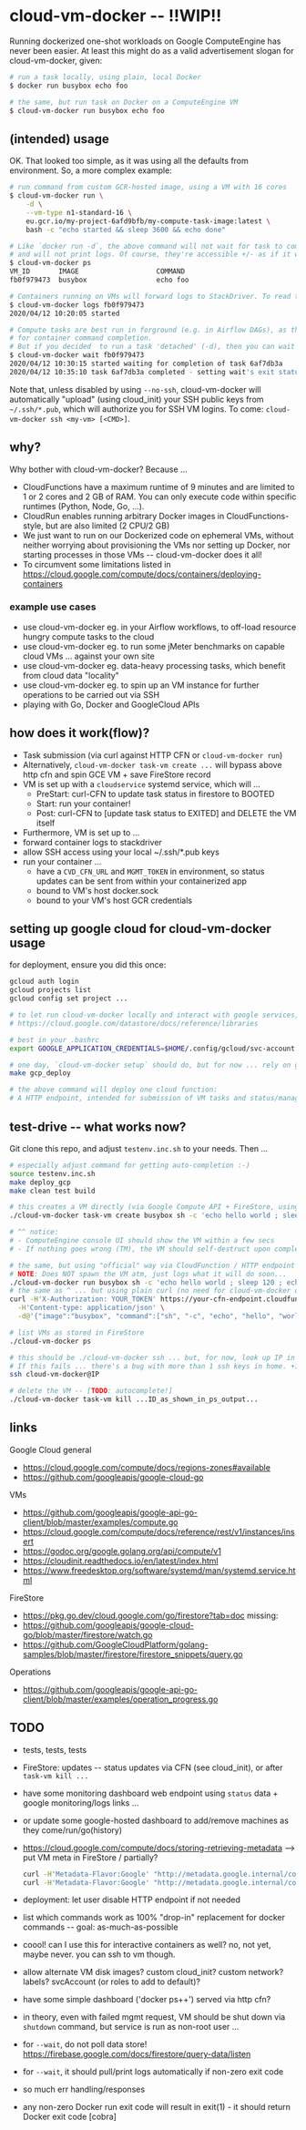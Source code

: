 # cloud-vm-docker -- !!WIP!!

Running dockerized one-shot workloads on Google ComputeEngine has never been easier.
At least this might do as a valid advertisement slogan for cloud-vm-docker, given:

```bash
# run a task locally, using plain, local Docker
$ docker run busybox echo foo

# the same, but run task on Docker on a ComputeEngine VM
$ cloud-vm-docker run busybox echo foo
```

## (intended) usage

OK. That looked too simple, as it was using all the defaults from environment.
So, a more complex example:

```bash
# run command from custom GCR-hosted image, using a VM with 16 cores
$ cloud-vm-docker run \
    -d \
    --vm-type n1-standard-16 \
    eu.gcr.io/my-project-6afd9bfb/my-compute-task-image:latest \
    bash -c "echo started && sleep 3600 && echo done"

# Like `docker run -d`, the above command will not wait for task to complete
# and will not print logs. Of course, they're accessible +/- as if it was plain Docker.
$ cloud-vm-docker ps
VM_ID       IMAGE                   COMMAND                                  CREATED        STATUS
fb0f979473  busybox                 echo foo                                 5 min ago      created

# Containers running on VMs will forward logs to StackDriver. To read those logs, like in Docker, do:
$ cloud-vm-docker logs fb0f979473
2020/04/12 10:20:05 started

# Compute tasks are best run in forground (e.g. in Airflow DAGs), as this will implicitly wait
# for container command completion.
# But if you decided  to run a task 'detached' (-d), then you can wait for completion:
$ cloud-vm-docker wait fb0f979473
2020/04/12 10:30:15 started waiting for completion of task 6af7db3a
2020/04/12 10:35:10 task 6af7db3a completed - setting wait's exit status to the task's one: EXIT_STATUS_OK
```

Note that, unless disabled by using `--no-ssh`, cloud-vm-docker will automatically "upload"
(using cloud_init) your SSH public keys from `~/.ssh/*.pub`, which will authorize you for SSH VM logins.
To come: `cloud-vm-docker ssh <my-vm> [<CMD>]`.

## why?

Why bother with cloud-vm-docker? Because ...
- CloudFunctions have a maximum runtime of 9 minutes and are limited to 1 or 2 cores and 2 GB of RAM.
  You can only execute code within specific runtimes (Python, Node, Go, ...).
- CloudRun enables running arbitrary Docker images in CloudFunctions-style, but are also limited (2 CPU/2 GB)
- We just want to run on our Dockerized code on ephemeral VMs, without neither worrying about provisioning
  the VMs nor setting up Docker, nor starting processes in those VMs -- cloud-vm-docker does it all!
- To circumvent some limitations listed in https://cloud.google.com/compute/docs/containers/deploying-containers

### example use cases

- use cloud-vm-docker eg. in your Airflow workflows, to off-load resource hungry compute tasks to the cloud
- use cloud-vm-docker eg. to run some jMeter benchmarks on capable cloud VMs ... against your own site
- use cloud-vm-docker eg. data-heavy processing tasks, which benefit from cloud data "locality"
- use cloud-vm-docker eg. to spin up an VM instance for further operations to be carried out via SSH
- playing with Go, Docker and GoogleCloud APIs

## how does it work(flow)?

- Task submission (via curl against HTTP CFN or `cloud-vm-docker run`)
- Alternatively, `cloud-vm-docker task-vm create ...` will bypass above http cfn and spin GCE VM + save FireStore record
- VM is set up with a `cloudservice` systemd service, which will ...
  - PreStart: curl-CFN to update task status in firestore to BOOTED
  - Start: run your container!
  - Post: curl-CFN to [update task status to EXITED] and DELETE the VM itself
- Furthermore, VM is set up to ...
 - forward container logs to stackdriver
 - allow SSH access using your local ~/.ssh/*.pub keys
 - run your container ...
    - have a `CVD_CFN_URL` and `MGMT_TOKEN` in environment, so status updates can be sent from within your containerized app
    - bound to VM's host docker.sock
    - bound to your VM's host GCR credentials 

## setting up google cloud for cloud-vm-docker usage

for deployment, ensure you did this once:
```bash
gcloud auth login
gcloud projects list
gcloud config set project ...

# to let run cloud-vm-docker locally and interact with google services, create a svc account as in
# https://cloud.google.com/datastore/docs/reference/libraries

# best in your .bashrc
export GOOGLE_APPLICATION_CREDENTIALS=$HOME/.config/gcloud/svc-account.json

# one day, `cloud-vm-docker setup` should do, but for now ... rely on gcloud. could use docker image...
make gcp_deploy

# the above command will deploy one cloud function:
# A HTTP endpoint, intended for submission of VM tasks and status/management requests
```

## test-drive -- what works now?

Git clone this repo, and adjust `testenv.inc.sh` to your needs. Then ...

```bash
# especially adjust command for getting auto-completion :-)
source testenv.inc.sh
make deploy_gcp
make clean test build

# this creates a VM directly (via Google Compute API + FireStore, using local GOOGLE_APPLICATION_CREDENTIALS)
./cloud-vm-docker task-vm create busybox sh -c 'echo hello world ; sleep 120 ; echo goodnight'

# ^^ notice:
# - ComputeEngine console UI should show the VM within a few secs
# - If nothing goes wrong (TM), the VM should self-destruct upon completion, just leaving logs

# the same, but using "official" way via CloudFunction / HTTP endpoint
# NOTE: Does NOT spawn the VM atm, just logs what it will do soon...
./cloud-vm-docker run busybox sh -c 'echo hello world ; sleep 120 ; echo goodnight'
# the same as ^ ... but using plain curl (no need for cloud-vm-docker or docker to run container!)
curl -H'X-Authorization: YOUR_TOKEN' https://your-cfn-endpoint.cloudfunctions.net/CloudVMDocker/run \
  -H'Content-type: application/json' \
  -d@'{"image":"busybox", "command":["sh", "-c", "echo", "hello", "world"]}'

# list VMs as stored in FireStore
./cloud-vm-docker ps

# this should be ./cloud-vm-docker ssh ... but, for now, look up IP in console[FIXME].
# If this fails ... there's a bug with more than 1 ssh keys in home. +1 fixme...
ssh cloud-vm-docker@IP 

# delete the VM -- [TODO: autocomplete!]
./cloud-vm-docker task-vm kill ...ID_as_shown_in_ps_output...
``` 

## links

Google Cloud general

- https://cloud.google.com/compute/docs/regions-zones#available
- https://github.com/googleapis/google-cloud-go

VMs

- https://github.com/googleapis/google-api-go-client/blob/master/examples/compute.go
- https://cloud.google.com/compute/docs/reference/rest/v1/instances/insert
- https://godoc.org/google.golang.org/api/compute/v1
- https://cloudinit.readthedocs.io/en/latest/index.html
- https://www.freedesktop.org/software/systemd/man/systemd.service.html

FireStore

- https://pkg.go.dev/cloud.google.com/go/firestore?tab=doc missing:
- https://github.com/googleapis/google-cloud-go/blob/master/firestore/watch.go
- https://github.com/GoogleCloudPlatform/golang-samples/blob/master/firestore/firestore_snippets/query.go

Operations

- https://github.com/googleapis/google-api-go-client/blob/master/examples/operation_progress.go

## TODO

- tests, tests, tests
- FireStore: updates -- status updates via CFN (see cloud_init), or after `task-vm kill ...`
- have some monitoring dashboard web endpoint using `status` data + google monitoring/logs links ...
- or update some google-hosted dashboard to add/remove machines as they come/run/go(history)
- https://cloud.google.com/compute/docs/storing-retrieving-metadata --> put VM meta in FireStore / partially?
  ```bash
  curl -H'Metadata-Flavor:Google' "http://metadata.google.internal/computeMetadata/v1/instance/"curl -H'Metadata-Flavor:Google' "http://metadata.google.internal/computeMetadata/v1/instance/"
  curl -H'Metadata-Flavor:Google' "http://metadata.google.internal/computeMetadata/v1/instance/attributes/user-data"
  ```
  
- deployment: let user disable HTTP endpoint if not needed
- list which commands work as 100% "drop-in" replacement for docker commands -- goal: as-much-as-possible
- coool! can I use this for interactive containers as well? no, not yet, maybe never. you can ssh to vm though.
- allow alternate VM disk images? custom cloud_init? custom network? labels? svcAccount (or roles to add to default)?
- have some simple dashboard ('docker ps++') served via http cfn?
- in theory, even with failed mgmt request, VM should be shut down via `shutdown` command, but service is run as non-root user ...
- for `--wait`, do not poll data store! https://firebase.google.com/docs/firestore/query-data/listen
- for `--wait`, it should pull/print logs automatically if non-zero exit code
- so much err handling/responses
- any non-zero Docker run exit code will result in exit(1) - it should return Docker exit code [cobra]